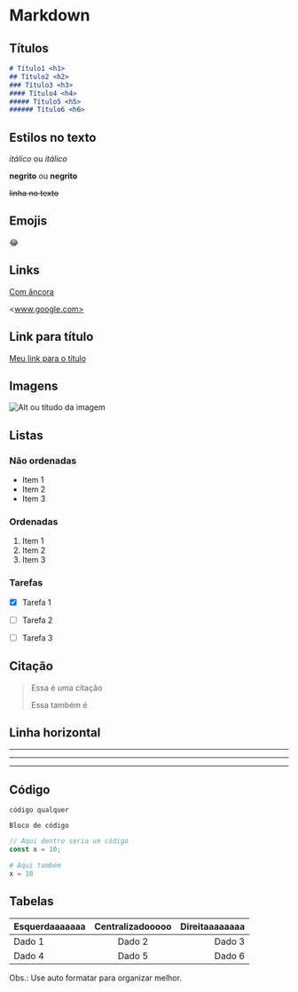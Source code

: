 # Markdown

## Títulos

```md
# Título1 <h1>
## Título2 <h2>
### Título3 <h3>
#### Título4 <h4>
##### Título5 <h5>
###### Título6 <h6>
```

## Estilos no texto

*itálico* ou _itálico_

**negrito** ou __negrito__

~~linha no texto~~

## Emojis

:joy:

## Links

[Com âncora](www.google.com)

<www.google.com>

## Link para título
[Meu link para o título](#link-para-título)

## Imagens
![Alt ou títudo da imagem](https://pipz.com/static/images/blog/eddie.png)

## Listas

### Não ordenadas

* Item 1
* Item 2
* Item 3

### Ordenadas

1. Item 1
2. Item 2
3. Item 3

### Tarefas

- [x] Tarefa 1
- [ ] Tarefa 2
- [ ] Tarefa 3


## Citação
> Essa é uma citação
> 
> Essa também é

## Linha horizontal

---
*** 
___

## Código

`código qualquer`

```
Bloco de código
```
```javascript
// Aqui dentro seria um código
const x = 10;
```
```python
# Aqui também
x = 10
```

## Tabelas

| Esquerdaaaaaaa | Centralizadooooo | Direitaaaaaaaa |
| :------------- | :--------------: | -------------: |
| Dado 1         |      Dado 2      |         Dado 3 |
| Dado 4         |      Dado 5      |         Dado 6 |

Obs.: Use auto formatar para organizar melhor.

